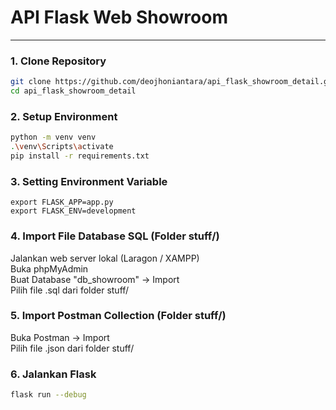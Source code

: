 # API Flask Web Showroom
---
### 1. Clone Repository

```bash
git clone https://github.com/deojhoniantara/api_flask_showroom_detail.git
cd api_flask_showroom_detail
```  

### 2. Setup Environment

```bash
python -m venv venv
.\venv\Scripts\activate        
pip install -r requirements.txt
```  

### 3. Setting Environment Variable
```bask
export FLASK_APP=app.py
export FLASK_ENV=development
```

### 4. Import File Database SQL (Folder stuff/)
Jalankan web server lokal (Laragon / XAMPP)  
Buka phpMyAdmin  
Buat Database "db_showroom" → Import  
Pilih file .sql dari folder stuff/  

### 5. Import Postman Collection (Folder stuff/)
Buka Postman → Import  
Pilih file .json dari folder stuff/  

### 6. Jalankan Flask
```bash
flask run --debug
```
